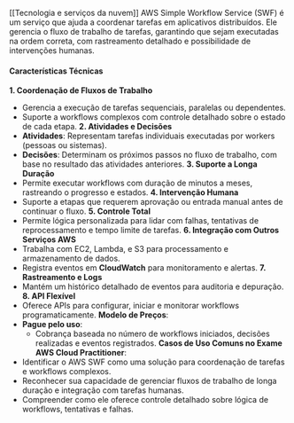 [[Tecnologia e serviços da nuvem]]
AWS Simple Workflow Service (SWF) é um serviço que ajuda a coordenar tarefas em aplicativos distribuídos. Ele gerencia o fluxo de trabalho de tarefas, garantindo que sejam executadas na ordem correta, com rastreamento detalhado e possibilidade de intervenções humanas.
#### **Características Técnicas**

**1. Coordenação de Fluxos de Trabalho**
- Gerencia a execução de tarefas sequenciais, paralelas ou dependentes.
- Suporte a workflows complexos com controle detalhado sobre o estado de cada etapa.
**2. Atividades e Decisões**
- **Atividades**: Representam tarefas individuais executadas por workers (pessoas ou sistemas).
- **Decisões**: Determinam os próximos passos no fluxo de trabalho, com base no resultado das atividades anteriores.
**3. Suporte a Longa Duração** 
- Permite executar workflows com duração de minutos a meses, rastreando o progresso e estados.
**4. Intervenção Humana**
- Suporte a etapas que requerem aprovação ou entrada manual antes de continuar o fluxo.
**5. Controle Total**
- Permite lógica personalizada para lidar com falhas, tentativas de reprocessamento e tempo limite de tarefas.
**6. Integração com Outros Serviços AWS**
- Trabalha com EC2, Lambda, e S3 para processamento e armazenamento de dados.
- Registra eventos em **CloudWatch** para monitoramento e alertas.
**7. Rastreamento e Logs**
- Mantém um histórico detalhado de eventos para auditoria e depuração.
**8. API Flexível**
- Oferece APIs para configurar, iniciar e monitorar workflows programaticamente.
**Modelo de Preços**:
- **Pague pelo uso**:
    - Cobrança baseada no número de workflows iniciados, decisões realizadas e eventos registrados.
**Casos de Uso Comuns no Exame AWS Cloud Practitioner**:
- Identificar o AWS SWF como uma solução para coordenação de tarefas e workflows complexos.
- Reconhecer sua capacidade de gerenciar fluxos de trabalho de longa duração e integração com tarefas humanas.
- Compreender como ele oferece controle detalhado sobre lógica de workflows, tentativas e falhas.